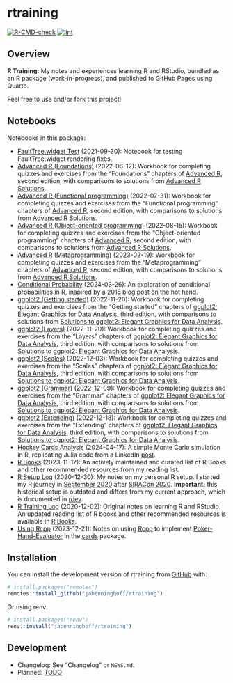 
<!-- README.md is generated from README.Rmd. Please edit that file -->

# rtraining

<!-- badges: start -->

[![R-CMD-check](https://github.com/jabenninghoff/rtraining/workflows/R-CMD-check/badge.svg)](https://github.com/jabenninghoff/rtraining/actions)
[![lint](https://github.com/jabenninghoff/rtraining/workflows/lint/badge.svg)](https://github.com/jabenninghoff/rtraining/actions)
<!-- badges: end -->

## Overview

**R Training:** My notes and experiences learning R and RStudio, bundled
as an R package (work-in-progress), and published to GitHub Pages using
Quarto.

Feel free to use and/or fork this project!

## Notebooks

Notebooks in this package:

- [FaultTree.widget
  Test](https://jabenninghoff.github.io/rtraining/analysis/FaultTree.html)
  (2021-09-30): Notebook for testing FaultTree.widget rendering fixes.
- [Advanced R
  (Foundations)](https://jabenninghoff.github.io/rtraining/analysis/advanced-r-1.html)
  (2022-06-12): Workbook for completing quizzes and exercises from the
  “Foundations” chapters of [Advanced
  R](https://adv-r.hadley.nz/index.html), second edition, with
  comparisons to solutions from [Advanced R
  Solutions](https://advanced-r-solutions.rbind.io).
- [Advanced R (Functional
  programming)](https://jabenninghoff.github.io/rtraining/analysis/advanced-r-2.html)
  (2022-07-31): Workbook for completing quizzes and exercises from the
  “Functional programming” chapters of [Advanced
  R](https://adv-r.hadley.nz/index.html), second edition, with
  comparisons to solutions from [Advanced R
  Solutions](https://advanced-r-solutions.rbind.io).
- [Advanced R (Object-oriented
  programming)](https://jabenninghoff.github.io/rtraining/analysis/advanced-r-3.html)
  (2022-08-15): Workbook for completing quizzes and exercises from the
  “Object-oriented programming” chapters of [Advanced
  R](https://adv-r.hadley.nz/index.html), second edition, with
  comparisons to solutions from [Advanced R
  Solutions](https://advanced-r-solutions.rbind.io).
- [Advanced R
  (Metaprogramming)](https://jabenninghoff.github.io/rtraining/analysis/advanced-r-4.html)
  (2023-02-19): Workbook for completing quizzes and exercises from the
  “Metaprogramming” chapters of [Advanced
  R](https://adv-r.hadley.nz/index.html), second edition, with
  comparisons to solutions from [Advanced R
  Solutions](https://advanced-r-solutions.rbind.io).
- [Conditional
  Probability](https://jabenninghoff.github.io/rtraining/analysis/cond-prob.html)
  (2024-03-26): An exploration of conditional probabilities in R,
  inspired by a 2015 blog
  [post](https://statmodeling.stat.columbia.edu/2015/07/09/hey-guess-what-there-really-is-a-hot-hand/)
  on the hot hand.
- [ggplot2 (Getting
  started)](https://jabenninghoff.github.io/rtraining/analysis/ggplot2-1.html)
  (2022-11-20): Workbook for completing quizzes and exercises from the
  “Getting started” chapters of [ggplot2: Elegant Graphics for Data
  Analysis](https://ggplot2-book.org/index.html), third edition, with
  comparisons to solutions from [Solutions to ggplot2: Elegant Graphics
  for Data Analysis](https://ggplot2-book-solutions-3ed.netlify.app).
- [ggplot2
  (Layers)](https://jabenninghoff.github.io/rtraining/analysis/ggplot2-2.html)
  (2022-11-20): Workbook for completing quizzes and exercises from the
  “Layers” chapters of [ggplot2: Elegant Graphics for Data
  Analysis](https://ggplot2-book.org/index.html), third edition, with
  comparisons to solutions from [Solutions to ggplot2: Elegant Graphics
  for Data Analysis](https://ggplot2-book-solutions-3ed.netlify.app).
- [ggplot2
  (Scales)](https://jabenninghoff.github.io/rtraining/analysis/ggplot2-3.html)
  (2022-12-03): Workbook for completing quizzes and exercises from the
  “Scales” chapters of [ggplot2: Elegant Graphics for Data
  Analysis](https://ggplot2-book.org/index.html), third edition, with
  comparisons to solutions from [Solutions to ggplot2: Elegant Graphics
  for Data Analysis](https://ggplot2-book-solutions-3ed.netlify.app).
- [ggplot2
  (Grammar)](https://jabenninghoff.github.io/rtraining/analysis/ggplot2-4.html)
  (2022-12-09): Workbook for completing quizzes and exercises from the
  “Grammar” chapters of [ggplot2: Elegant Graphics for Data
  Analysis](https://ggplot2-book.org/index.html), third edition, with
  comparisons to solutions from [Solutions to ggplot2: Elegant Graphics
  for Data Analysis](https://ggplot2-book-solutions-3ed.netlify.app).
- [ggplot2
  (Extending)](https://jabenninghoff.github.io/rtraining/analysis/ggplot2-5.html)
  (2022-12-18): Workbook for completing quizzes and exercises from the
  “Extending” chapters of [ggplot2: Elegant Graphics for Data
  Analysis](https://ggplot2-book.org/index.html), third edition, with
  comparisons to solutions from [Solutions to ggplot2: Elegant Graphics
  for Data Analysis](https://ggplot2-book-solutions-3ed.netlify.app).
- [Hockey Cards
  Analysis](https://jabenninghoff.github.io/rtraining/analysis/hockey-cards.html)
  (2024-04-17): A simple Monte Carlo simulation in R, replicating Julia
  code from a LinkedIn
  [post](https://www.linkedin.com/posts/etorkia_gretzky-card-simulation-using-julia-activity-7186379288563048448--FVH).
- [R
  Books](https://jabenninghoff.github.io/rtraining/analysis/r-books.html)
  (2023-11-17): An actively maintained and curated list of R Books and
  other recommended resources from my reading list.
- [R Setup
  Log](https://jabenninghoff.github.io/rtraining/analysis/r-setup-log.html)
  (2020-12-30): My notes on my personal R setup. I started my R journey
  in [September
  2020](https://www.information-safety.org/2020/09/11/working-with-r/)
  after [SIRACon 2020](https://societyinforisk.org/event-3899786).
  **Important:** this historical setup is outdated and differs from my
  current approach, which is documented in
  [rdev](https://jabenninghoff.github.io/rdev/articles/rdev.html).
- [R Training
  Log](https://jabenninghoff.github.io/rtraining/analysis/r-training-log.html)
  (2020-12-02): Original notes on learning R and RStudio. An updated
  reading list of R books and other recommended resources is available
  in [R Books](r-books.html).
- [Using
  Rcpp](https://jabenninghoff.github.io/rtraining/analysis/using-Rcpp.html)
  (2023-12-21): Notes on using [Rcpp](https://www.rcpp.org) to implement
  [Poker-Hand-Evaluator](https://github.com/HenryRLee/PokerHandEvaluator)
  in the [cards](https://jabenninghoff.github.io/cards/) package.

## Installation

You can install the development version of rtraining from
[GitHub](https://github.com/) with:

``` r
# install.packages("remotes")
remotes::install_github("jabenninghoff/rtraining")
```

Or using renv:

``` r
# install.packages("renv")
renv::install("jabenninghoff/rtraining")
```

## Development

- Changelog: See “Changelog” or `NEWS.md`.
- Planned: [TODO](TODO.md)
